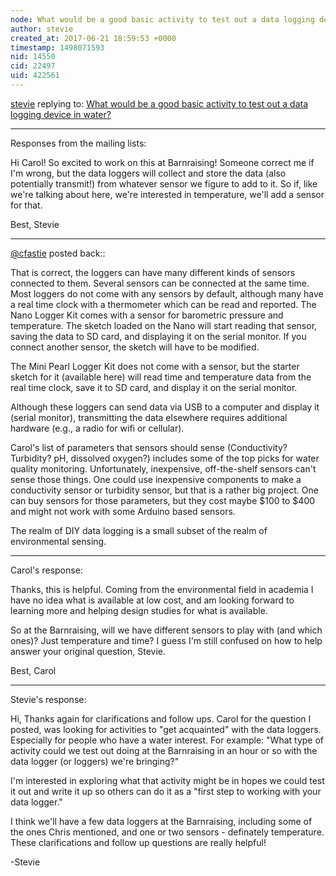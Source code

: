 ```yaml
---
node: What would be a good basic activity to test out a data logging device in water? 
author: stevie
created_at: 2017-06-21 18:59:53 +0000
timestamp: 1498071593
nid: 14550
cid: 22497
uid: 422561
---
```




[stevie](../profile/stevie) replying to: [What would be a good basic activity to test out a data logging device in water? ](../notes/stevie/06-16-2017/what-would-be-a-good-basic-activity-to-test-out-a-data-logging-device-in-water)

----
Responses from the mailing lists: 

Hi Carol! 
So excited to work on this at Barnraising! Someone correct me if I'm wrong, but the data loggers will collect and store the data (also potentially transmit!) from whatever sensor we figure to add to it. So if, like we're talking about here, we're interested in temperature, we'll add a sensor for that. 

Best,
Stevie

__________

[@cfastie](/profile/cfastie) posted back::

That is correct, the loggers can have many different kinds of sensors connected to them. Several sensors can be connected at the same time. Most loggers do not come with any sensors by default, although many have a real time clock with a thermometer which can be read and reported. The Nano Logger Kit comes with a sensor for barometric pressure and temperature. The sketch loaded on the Nano will start reading that sensor, saving the data to SD card, and displaying it on the serial monitor. If you connect another sensor, the sketch will have to be modified.

The Mini Pearl Logger Kit does not come with a sensor, but the starter sketch for it (available here) will read time and temperature data from the real time clock, save it to SD card, and display it on the serial monitor.

Although these loggers can send data via USB to a computer and display it (serial monitor), transmitting the data elsewhere requires additional hardware (e.g., a radio for wifi or cellular).

Carol's list of parameters that sensors should sense (Conductivity? Turbidity? pH, dissolved oxygen?) includes some of the top picks for water quality monitoring. Unfortunately, inexpensive, off-the-shelf sensors can't sense those things. One could use inexpensive components to make a conductivity sensor or turbidity sensor, but that is a rather big project. One can buy sensors for those parameters, but they cost maybe $100 to $400 and might not work with some Arduino based sensors. 

The realm of DIY data logging is a small subset of the realm of environmental sensing. 
_____

Carol's response:

Thanks, this is helpful. Coming from the environmental field in academia I have no idea what is available at low cost, and am looking forward to learning more and helping design studies for what is available. 

So at the Barnraising, will we have different sensors to play with (and which ones)? Just temperature and time? I guess I'm still confused on how to help answer your original question, Stevie. 

Best,
Carol
________

Stevie's response: 

Hi, 
Thanks again for clarifications and follow ups. Carol for the question I posted, was looking for activities to "get acquainted" with the data loggers. Especially for people who have a water interest. For example: "What type of activity could we test out doing at the Barnraising in an hour or so with the data logger (or loggers) we're bringing?"

I'm interested in exploring what that activity might be in hopes we could test it out and write it up so others can do it as a "first step to working with your data logger."

I think we'll have a few data loggers at the Barnraising, including some of the ones Chris mentioned, and one or two sensors - definately temperature. These clarifications and follow up questions are really helpful! 

-Stevie
